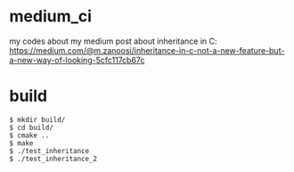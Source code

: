 # medium_ci
my codes about my medium post about inheritance in C: https://medium.com/@m.zanoosi/inheritance-in-c-not-a-new-feature-but-a-new-way-of-looking-5cfc117cb67c

# build
```
$ mkdir build/
$ cd build/
$ cmake ..
$ make
$ ./test_inheritance
$ ./test_inheritance_2
```
